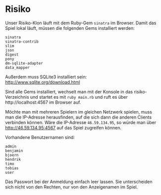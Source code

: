 Risiko
======

Unser Risiko-Klon läuft mit dem Ruby-Gem `sinatra` im Browser. Damit das Spiel lokal läuft, müssen die folgenden Gems installiert werden:

	sinatra
	sinatra-contrib
	slim
	json
	digest
	pony
	dm-sqlite-adapter
	data_mapper

Außerdem muss SQLite3 installiert sein: http://www.sqlite.org/download.html

Sind alle Gems installiert, wechselt man mit der Konsole in das risiko-Verzeichnis und startet es mit `ruby main.rb` und ruft es über http://localhost:4567 im Browser auf. 

Möchte man mit mehreren Spielern im gleichen Netzwerk spielen, muss man die IP-Adresse herausfinden, auf die sich dann die anderen Clients verbinden können. Wäre die IP-Adresse `46.59.134.95`, so würde man über http://46.59.134.95:4567 auf das Spiel zugreifen können. 

Vorhandene Benutzernamen sind: 

	admin
	benjamin
	bjoern
	hendrik
	timo
	tobias
	user

Das Passwort bei der Anmeldung einfach leer lassen. Sie unterscheiden sich nicht von den Rechten, nur von den Anzeigenamen im Spiel. 